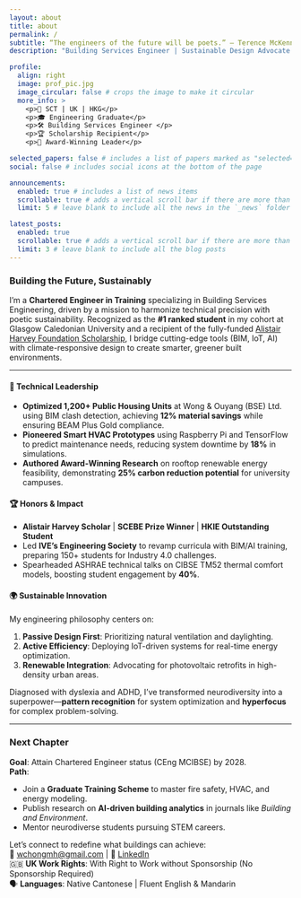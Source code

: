 ```yaml
---
layout: about
title: about
permalink: /
subtitle: “The engineers of the future will be poets.” ― Terence McKenna
description: "Building Services Engineer | Sustainable Design Advocate | IoT Innovator"

profile:
  align: right
  image: prof_pic.jpg
  image_circular: false # crops the image to make it circular
  more_info: >
    <p>📍 SCT | UK | HKG</p>
    <p>🎓 Engineering Graduate</p>
    <p>🛠️ Building Services Engineer </p>
    <p>🏆 Scholarship Recipient</p>
    <p>🌟 Award-Winning Leader</p>

selected_papers: false # includes a list of papers marked as "selected={true}"
social: false # includes social icons at the bottom of the page

announcements:
  enabled: true # includes a list of news items
  scrollable: true # adds a vertical scroll bar if there are more than 3 news items
  limit: 5 # leave blank to include all the news in the `_news` folder

latest_posts:
  enabled: true
  scrollable: true # adds a vertical scroll bar if there are more than 3 new posts items
  limit: 3 # leave blank to include all the blog posts
---
```


### Building the Future, Sustainably  
I’m a **Chartered Engineer in Training** specializing in Building Services Engineering, driven by a mission to harmonize technical precision with poetic sustainability. Recognized as the **#1 ranked student** in my cohort at Glasgow Caledonian University and a recipient of the fully-funded [Alistair Harvey Foundation Scholarship]([https://example.com](https://www.vtc.edu.hk/home/en/media-newsroom/vtc-digest/ive-engineering-students-conferred-scholarship-for-pursuing-professional-development-in-uk.html)), I bridge cutting-edge tools (BIM, IoT, AI) with climate-responsive design to create smarter, greener built environments.

---

#### 🔧 Technical Leadership  
- **Optimized 1,200+ Public Housing Units** at Wong & Ouyang (BSE) Ltd. using BIM clash detection, achieving **12% material savings** while ensuring BEAM Plus Gold compliance.  
- **Pioneered Smart HVAC Prototypes** using Raspberry Pi and TensorFlow to predict maintenance needs, reducing system downtime by **18%** in simulations.  
- **Authored Award-Winning Research** on rooftop renewable energy feasibility, demonstrating **25% carbon reduction potential** for university campuses.  

#### 🏆 Honors & Impact  
- **Alistair Harvey Scholar** | **SCEBE Prize Winner** | **HKIE Outstanding Student**  
- Led **IVE’s Engineering Society** to revamp curricula with BIM/AI training, preparing 150+ students for Industry 4.0 challenges.  
- Spearheaded ASHRAE technical talks on CIBSE TM52 thermal comfort models, boosting student engagement by **40%**.  

#### 🌍 Sustainable Innovation  
My engineering philosophy centers on:  
1. **Passive Design First**: Prioritizing natural ventilation and daylighting.  
2. **Active Efficiency**: Deploying IoT-driven systems for real-time energy optimization.  
3. **Renewable Integration**: Advocating for photovoltaic retrofits in high-density urban areas.  

Diagnosed with dyslexia and ADHD, I’ve transformed neurodiversity into a superpower—**pattern recognition** for system optimization and **hyperfocus** for complex problem-solving.

---

### Next Chapter  
**Goal**: Attain Chartered Engineer status (CEng MCIBSE) by 2028.  
**Path**:  
- Join a **Graduate Training Scheme** to master fire safety, HVAC, and energy modeling.  
- Publish research on **AI-driven building analytics** in journals like *Building and Environment*.  
- Mentor neurodiverse students pursuing STEM careers.  

Let’s connect to redefine what buildings can achieve:  
📧 [wchongmh@gmail.com](mailto:wchongmh@gmail.com) | 💼 [LinkedIn](https://linkedin.com/in/wchongmh/)  
🇬🇧 **UK Work Rights**: With Right to Work without Sponsorship (No Sponsorship Required)  
🗣️ **Languages**: Native Cantonese | Fluent English & Mandarin  
